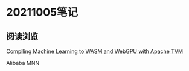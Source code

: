 # 20211005笔记





## 阅读浏览

[Compiling Machine Learning to WASM and WebGPU with Apache TVM](https://tvm.apache.org/2020/05/14/compiling-machine-learning-to-webassembly-and-webgpu)

Alibaba MNN
